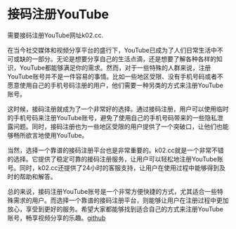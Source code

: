 # 接码注册YouTube

需要接码注册YouTube网址k02.cc. 

在当今社交媒体和视频分享平台的盛行下，YouTube已成为了人们日常生活中不可或缺的一部分。无论是想要分享自己的生活点滴，还是想要了解各种各样的知识，YouTube都能够满足你的需求。然而，对于一些特殊的人群来说，注册YouTube账号并不是一件容易的事情。比如一些地区受限、没有手机号码或者不愿意使用自己的手机号码注册的用户，他们需要一种另类的方式来注册YouTube账号。

这时候，接码注册就成为了一个非常好的选择。通过接码注册，用户可以使用临时的手机号码来注册YouTube账号，避免了使用自己的手机号码带来的一些隐私泄露问题。同时，接码注册也为一些地区受限的用户提供了一个突破口，让他们也能够畅所欲言地使用YouTube。

当然，选择一个靠谱的接码注册平台也是非常重要的。k02.cc就是一个非常不错的选择。它提供了稳定可靠的接码注册服务，让用户可以轻松地注册YouTube账号。同时，k02.cc还提供了24小时的客服支持，让用户在使用过程中能够得到及时的帮助和解答。

总的来说，接码注册YouTube账号是一个非常方便快捷的方式，尤其适合一些特殊需求的用户。而选择一个靠谱的接码注册平台，则能够让用户在注册过程中更加放心，享受到更好的服务。希望大家都能够找到适合自己的方式来注册YouTube账号，畅享视频分享的乐趣。[github](https://github.com)